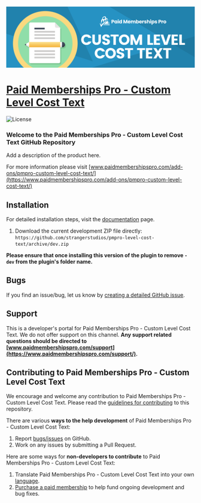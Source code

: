![](pmpro-custom-level-cost-text-banner.png)

# [Paid Memberships Pro - Custom Level Cost Text](https://www.paidmembershipspro.com/add-ons/pmpro-custom-level-cost-text/) #

![License](https://img.shields.io/badge/license-GPL--2.0%2B-red.svg?style=flat-square)

### Welcome to the Paid Memberships Pro - Custom Level Cost Text GitHub Repository
Add a description of the product here.

For more information please visit [www.paidmembershipspro.com/add-ons/pmpro-custom-level-cost-text/](https://www.paidmembershipspro.com/add-ons/pmpro-custom-level-cost-text/)

## Installation ##
For detailed installation steps, visit the [documentation](https://www.paidmembershipspro.com/add-ons/pmpro-custom-level-cost-text/) page.

1. Download the current development ZIP file directly: `https://github.com/strangerstudios/pmpro-level-cost-text/archive/dev.zip`

**Please ensure that once installing this version of the plugin to remove `-dev` from the plugin's folder name.**

## Bugs ##
If you find an issue/bug, let us know by [creating a detailed GitHub issue](https://github.com/strangerstudios/pmpro-level-cost-text/issues/new).

## Support ##
This is a developer's portal for Paid Memberships Pro - Custom Level Cost Text. We do not offer support on this channel. **Any support related questions should be directed to [www.paidmembershipspro.com/support](https://www.paidmembershipspro.com/support/).**

## Contributing to Paid Memberships Pro - Custom Level Cost Text ##
We encourage and welcome any contribution to Paid Memberships Pro - Custom Level Cost Text. Please read the [guidelines for contributing](https://github.com/strangerstudios/pmpro-level-cost-text/blob/dev/.github/CONTRIBUTING.md) to this repository.

There are various **ways to the help development** of Paid Memberships Pro - Custom Level Cost Text:

1. Report [bugs/issues](https://github.com/strangerstudios/pmpro-level-cost-text/issues/new) on GitHub.
2. Work on any issues by submitting a Pull Request.

Here are some ways for **non-developers to contribute** to Paid Memberships Pro - Custom Level Cost Text:

1. Translate Paid Memberships Pro - Custom Level Cost Text into your own [language](https://www.paidmembershipspro.com/paid-memberships-pro-in-your-language/).
2. [Purchase a paid membership](https://paidmembershipspro.com/pricing) to help fund ongoing development and bug fixes.
